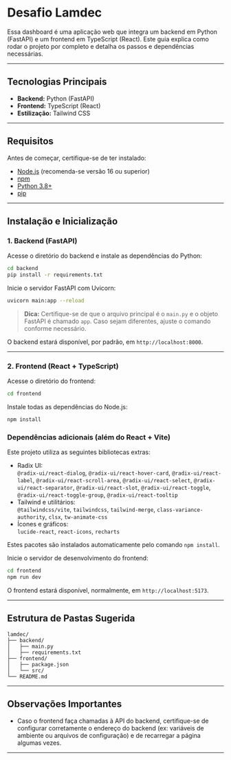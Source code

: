 # Desafio Lamdec

Essa dashboard é uma aplicação web que integra um backend em Python (FastAPI) e um frontend em TypeScript (React). Este guia explica como rodar o projeto por completo e detalha os passos e dependências necessárias.

---

## Tecnologias Principais

- **Backend:** Python (FastAPI)
- **Frontend:** TypeScript (React)
- **Estilização:** Tailwind CSS

---

## Requisitos

Antes de começar, certifique-se de ter instalado:

- [Node.js](https://nodejs.org/) (recomenda-se versão 16 ou superior)
- [npm](https://www.npmjs.com/)
- [Python 3.8+](https://www.python.org/)
- [pip](https://pip.pypa.io/en/stable/)

---

## Instalação e Inicialização

### 1. Backend (FastAPI)

Acesse o diretório do backend e instale as dependências do Python:

```bash
cd backend
pip install -r requirements.txt
```

Inicie o servidor FastAPI com Uvicorn:

```bash
uvicorn main:app --reload
```

> **Dica:** Certifique-se de que o arquivo principal é o `main.py` e o objeto FastAPI é chamado `app`. Caso sejam diferentes, ajuste o comando conforme necessário.

O backend estará disponível, por padrão, em `http://localhost:8000`.

---

### 2. Frontend (React + TypeScript)

Acesse o diretório do frontend:

```bash
cd frontend
```

Instale todas as dependências do Node.js:

```bash
npm install
```
### Dependências adicionais (além do React + Vite)

Este projeto utiliza as seguintes bibliotecas extras:

- Radix UI:  
  `@radix-ui/react-dialog`, `@radix-ui/react-hover-card`, `@radix-ui/react-label`, `@radix-ui/react-scroll-area`, `@radix-ui/react-select`, `@radix-ui/react-separator`, `@radix-ui/react-slot`, `@radix-ui/react-toggle`, `@radix-ui/react-toggle-group`, `@radix-ui/react-tooltip`
- Tailwind e utilitários:  
  `@tailwindcss/vite`, `tailwindcss`, `tailwind-merge`, `class-variance-authority`, `clsx`, `tw-animate-css`
- Ícones e gráficos:  
  `lucide-react`, `react-icons`, `recharts`

Estes pacotes são instalados automaticamente pelo comando `npm install`.

Inicie o servidor de desenvolvimento do frontend:

```bash
cd frontend
npm run dev
```

O frontend estará disponível, normalmente, em `http://localhost:5173`.

---

## Estrutura de Pastas Sugerida

```
lamdec/
├── backend/
│   ├── main.py
│   ├── requirements.txt
├── frontend/
│   ├── package.json
│   └── src/
└── README.md
```

---

## Observações Importantes

- Caso o frontend faça chamadas à API do backend, certifique-se de configurar corretamente o endereço do backend (ex: variáveis de ambiente ou arquivos de configuração) e de recarregar a página algumas vezes.

---
